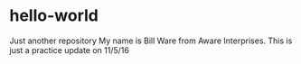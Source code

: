 # hello-world
Just another repository
My name is Bill Ware from Aware Interprises. 
This is just a practice update on 11/5/16
